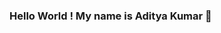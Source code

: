 ### Hello World ! My name is Aditya Kumar 👋

<!--
**adityak2920/adityak2920** is a ✨ _special_ ✨ repository because its `README.md` (this file) appears on your GitHub profile.
--

- 🔭 I’m currently working on ...
- 🌱 I’m currently learning ...
- 👯 I’m looking to collaborate on ...
- 🤔 I’m looking for help with ...
- 💬 Ask me about ...
- 📫 How to reach me: ...
- 😄 Pronouns: ...
- ⚡ Fun fact: ...

